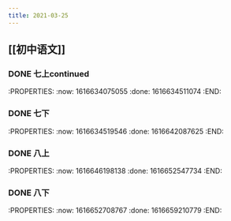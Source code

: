 ```yaml
---
title: 2021-03-25
---
```


## [[初中语文]]
### DONE 七上continued
:PROPERTIES:
:now: 1616634075055
:done: 1616634511074
:END:
### DONE 七下
:PROPERTIES:
:now: 1616634519546
:done: 1616642087625
:END:
### DONE 八上
:PROPERTIES:
:now: 1616646198138
:done: 1616652547734
:END:
### DONE 八下
:PROPERTIES:
:now: 1616652708767
:done: 1616659210779
:END:
###
